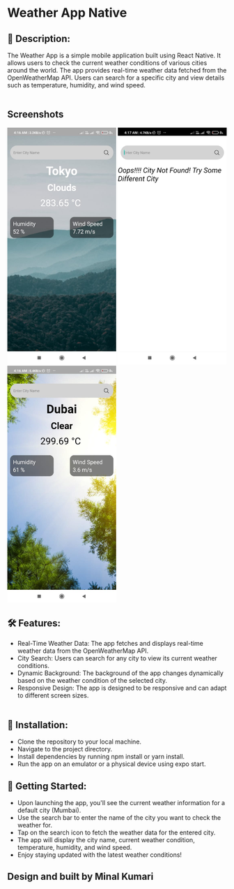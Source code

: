 # Weather App Native


## 📱 Description:<br>
The Weather App is a simple mobile application built using React Native. It allows users to check the current weather conditions of various cities around the world. The app provides real-time weather data fetched from the OpenWeatherMap API. Users can search for a specific city and view details such as temperature, humidity, and wind speed.<br><br>

## Screenshots
<p float="left">
  <img src="/weatherappnative/assets/readscreen/cd.jpg" width="250" />
  <img src="/weatherappnative/assets/readscreen/nt.jpg" width="250" /> 
  <img src="/weatherappnative/assets/readscreen/cl.jpg" width="250" />
</p>

## 🛠️ Features:<br>

- Real-Time Weather Data: The app fetches and displays real-time weather data from the OpenWeatherMap API.<br>
- City Search: Users can search for any city to view its current weather conditions.<br>
- Dynamic Background: The background of the app changes dynamically based on the weather condition of the selected city.<br>
- Responsive Design: The app is designed to be responsive and can adapt to different screen sizes.<br><br>


## 🔧 Installation:<br>

- Clone the repository to your local machine.<br>
- Navigate to the project directory.<br>
- Install dependencies by running npm install or yarn install.<br>
- Run the app on an emulator or a physical device using expo start.<br>

## 🚀 Getting Started:<br>

- Upon launching the app, you'll see the current weather information for a default city (Mumbai).<br>
- Use the search bar to enter the name of the city you want to check the weather for.<br>
- Tap on the search icon to fetch the weather data for the entered city.<br>
- The app will display the city name, current weather condition, temperature, humidity, and wind speed.<br>
- Enjoy staying updated with the latest weather conditions!<br>

## Design and built by Minal Kumari 